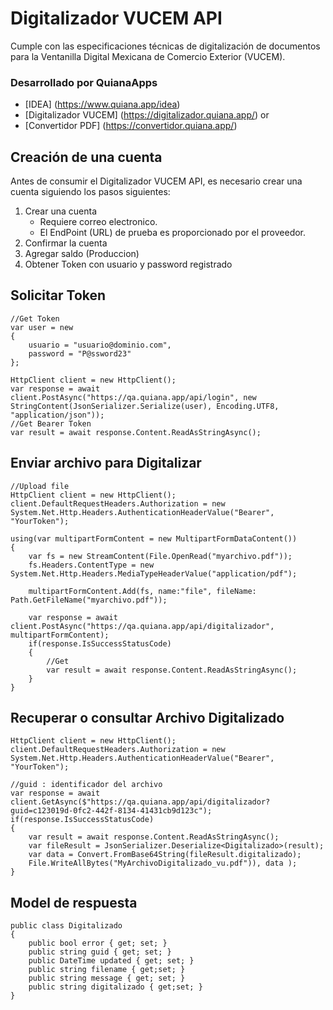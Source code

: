 # Digitalizador VUCEM API
Cumple con las especificaciones técnicas de digitalización de documentos para la Ventanilla Digital Mexicana de Comercio Exterior (VUCEM).
### Desarrollado por QuianaApps
- [IDEA] (https://www.quiana.app/idea)
- [Digitalizador VUCEM] (https://digitalizador.quiana.app/) or
- [Convertidor PDF] (https://convertidor.quiana.app/)
## Creación de una cuenta
Antes de consumir el Digitalizador VUCEM API, es necesario crear una cuenta siguiendo los pasos siguientes:

1. Crear una cuenta
    * Requiere correo electronico.
    * El EndPoint (URL) de prueba es proporcionado por el proveedor.
2. Confirmar la cuenta
3. Agregar saldo (Produccion)
4. Obtener Token con usuario y password registrado

## Solicitar Token
```charp
//Get Token
var user = new
{
    usuario = "usuario@dominio.com",
    password = "P@ssword23"
};

HttpClient client = new HttpClient();
var response = await client.PostAsync("https://qa.quiana.app/api/login", new StringContent(JsonSerializer.Serialize(user), Encoding.UTF8, "application/json"));
//Get Bearer Token
var result = await response.Content.ReadAsStringAsync();
```
## Enviar archivo para Digitalizar
```charp
//Upload file
HttpClient client = new HttpClient();
client.DefaultRequestHeaders.Authorization = new System.Net.Http.Headers.AuthenticationHeaderValue("Bearer", "YourToken");

using(var multipartFormContent = new MultipartFormDataContent())
{
    var fs = new StreamContent(File.OpenRead("myarchivo.pdf"));
    fs.Headers.ContentType = new System.Net.Http.Headers.MediaTypeHeaderValue("application/pdf");

    multipartFormContent.Add(fs, name:"file", fileName: Path.GetFileName("myarchivo.pdf"));

    var response = await client.PostAsync("https://qa.quiana.app/api/digitalizador", multipartFormContent);
    if(response.IsSuccessStatusCode)
    {
        //Get
        var result = await response.Content.ReadAsStringAsync();
    }
}
```
## Recuperar o consultar Archivo Digitalizado
```charp
HttpClient client = new HttpClient();
client.DefaultRequestHeaders.Authorization = new System.Net.Http.Headers.AuthenticationHeaderValue("Bearer", "YourToken");

//guid : identificador del archivo
var response = await client.GetAsync($"https://qa.quiana.app/api/digitalizador?guid=c123019d-0fc2-442f-8134-41431cb9d123c");
if(response.IsSuccessStatusCode)
{
    var result = await response.Content.ReadAsStringAsync();
    var fileResult = JsonSerializer.Deserialize<Digitalizado>(result);
    var data = Convert.FromBase64String(fileResult.digitalizado);
    File.WriteAllBytes("MyArchivoDigitalizado_vu.pdf")), data );
}
```
## Model de respuesta
```charp
public class Digitalizado
{
    public bool error { get; set; }
    public string guid { get; set; }
    public DateTime updated { get; set; }
    public string filename { get;set; }
    public string message { get; set; }
    public string digitalizado { get;set; }
}
```
